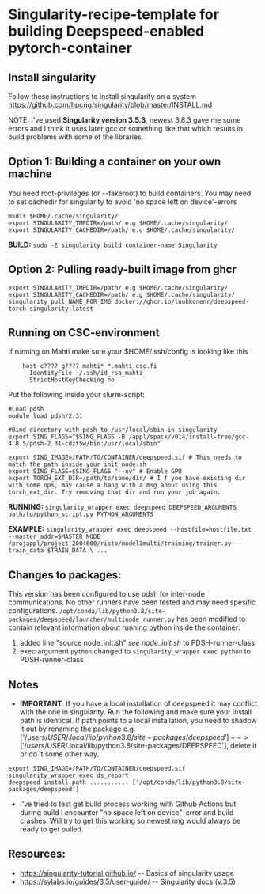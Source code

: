 # Singularity-recipe-template for building Deepspeed-enabled pytorch-container 
## Install singularity
Follow these instructions to install singularity on a system
    https://github.com/hpcng/singularity/blob/master/INSTALL.md

NOTE: I've used **Singularity version 3.5.3**, newest 3.8.3 gave me some errors and I think it uses later gcc or something like that which results in build problems with some of the libraries.

## Option 1: Building a container on your own machine

You need root-privileges (or --fakeroot) to build containers.
You may need to set cachedir for singularity to avoid 'no space left on device'-errors

```
mkdir $HOME/.cache/singularity/
export SINGULARITY_TMPDIR=/path/ e.g $HOME/.cache/singularity/
export SINGULARITY_CACHEDIR=/path/ e.g $HOME/.cache/singularity/
```
**BUILD:** `sudo -E singularity build container-name Singularity`

## Option 2: Pulling ready-built image from ghcr
```
export SINGULARITY_TMPDIR=/path/ e.g $HOME/.cache/singularity/
export SINGULARITY_CACHEDIR=/path/ e.g $HOME/.cache/singularity/
singularity pull NAME_FOR_IMG docker://ghcr.io/luukkonenr/deepspeed-torch-singularity:latest
 ```
## Running on CSC-environment

If running on Mahti make sure your $HOME/.ssh/config is looking like this
```
    host c???? g???? mahti* *.mahti.csc.fi
      IdentityFile ~/.ssh/id_rsa_mahti
      StrictHostKeyChecking no
```   
      
Put the following inside your slurm-script:

```
#Load pdsh
module load pdsh/2.31

#Bind directory with pdsh to /usr/local/sbin in singularity
export SING_FLAGS="$SING_FLAGS -B /appl/spack/v014/install-tree/gcc-4.8.5/pdsh-2.31-cdzt5w/bin:/usr/local/sbin"`

export SING_IMAGE=/PATH/TO/CONTAINER/deepspeed.sif # This needs to match the path inside your init_node.sh
export SING_FLAGS=$SING_FLAGS "--nv" # Enable GPU
export TORCH_EXT_DIR=/path/to/some/dir/ # I f you have existing dir with some ops, may cause a hang with a msg about using this torch_ext_dir. Try removing that dir and run your job again.
```

**RUNNING:**
  `singularity_wrapper exec deepspeed DEEPSPEED_ARGUMENTS path/to/python_script.py PYTHON_ARGUMENTS`

**EXAMPLE:**
  ```singularity_wrapper exec deepspeed --hostfile=hostfile.txt --master_addr=$MASTER_NODE /projappl/project_2004600/risto/model3multi/training/trainer.py --train_data $TRAIN_DATA \ ... ```




## Changes to packages:
This version has been configured to use pdsh for inter-node communications. No other runners have been tested and may need spesific configurations. 
`/opt/conda/lib/python3.8/site-packages/deepspeed/launcher/multinode_runner.py` has been modified to contain relevant information about running python inside the container: 
1) added line "source node_init.sh" *see node_init.sh* to PDSH-runner-class
2) exec argument `python` changed to `singularity_wrapper exec python` to PDSH-runner-class

## Notes
* **IMPORTANT**: If you have a local installation of deepspeed it may conflict with the one in singularity. Run the following and make sure your install path is identical. If path points to a local installation, you need to shadow it out by renaming the package e.g. ['/users/$USER/.local/lib/python3.8/site-packages/deepspeed'] -->['/users/$USER/.local/lib/python3.8/site-packages/DEEPSPEED'], delete it or do it some other way.
```
export SING_IMAGE=/PATH/TO/CONTAINER/deepspeed.sif 
singularity_wrapper exec ds_report 
deepspeed install path ........... ['/opt/conda/lib/python3.8/site-packages/deepspeed']
```

* I've tried to test get build process working with Github Actions but during build I encounter "no space left on device"-error and build crashes. Will try to get this working so newest img would always be ready to get pulled.




## Resources:
   * https://singularity-tutorial.github.io/ -- Basics of singularity usage
   * https://sylabs.io/guides/3.5/user-guide/ -- Singularity docs (v.3.5)

